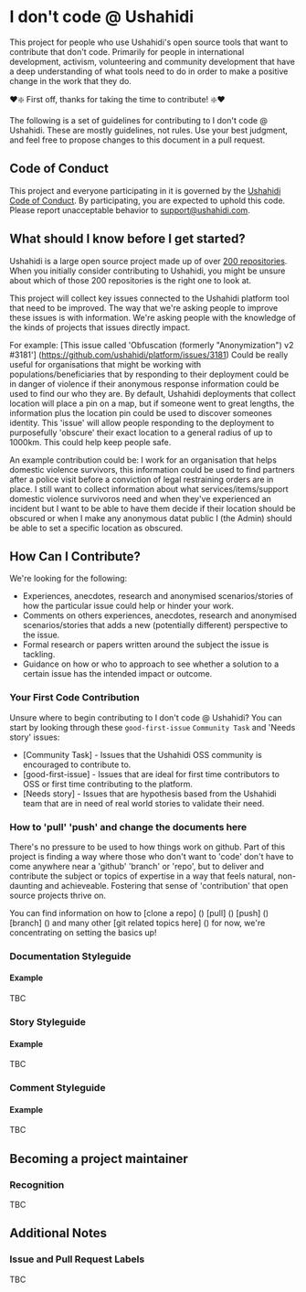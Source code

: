 # I don't code @ Ushahidi 

This project for people who use Ushahidi's open source tools that want to contribute that don't code. 
Primarily for people in international development, activism, volunteering and community development that have a deep understanding of what tools need to do in order to make a positive change in the work that they do.

:heart::sparkle: First off, thanks for taking the time to contribute! :sparkle::heart:

The following is a set of guidelines for contributing to I don't code @ Ushahidi. These are mostly guidelines, not rules. Use your best judgment, and feel free to propose changes to this document in a pull request.

## Code of Conduct

This project and everyone participating in it is governed by the [Ushahidi Code of Conduct](https://wiki.ushahidi.com/display/WIKI/Code+of+Conduct). By participating, you are expected to uphold this code. 
Please report unacceptable behavior to [support@ushahidi.com](support@ushahidi.com).

## What should I know before I get started?

Ushahidi is a large open source project made up of over [200 repositories](https://github.com/ushahidi). 
When you initially consider contributing to Ushahidi, you might be unsure about which of those 200 repositories is the right one to look at. 

This project will collect key issues connected to the Ushahidi platform tool that need to be improved. The way that we're asking people to improve these issues is with information.
We're asking people with the knowledge of the kinds of projects that issues directly impact.

For example: [This issue called 'Obfuscation (formerly "Anonymization") v2 #3181'] (https://github.com/ushahidi/platform/issues/3181) Could be really useful for organisations that might be working with populations/beneficiaries that by responding to their deployment could be in danger of violence if their anonymous response information could be used to find our who they are. 
By default, Ushahidi deployments that collect location will place a pin on a map, but if someone went to great lengths, the information plus the location pin could be used to discover someones identity. This 'issue' will allow people responding to the deployment to purposefully 'obscure' their exact location to a general radius of up to 1000km. This could help keep people safe.

An example contribution could be: I work for an organisation that helps domestic violence survivors, this information could be used to find partners after a police visit before a conviction of legal restraining orders are in place. I still want to collect information about what services/items/support domestic violence survivoros need and when they've experienced an incident but I want to be able to have them decide if their location should be obscured or when I make any anonymous datat public I (the Admin) should be able to set a specific location as obscured.

## How Can I Contribute?

We're looking for the following:

* Experiences, anecdotes, research and anonymised scenarios/stories of how the particular issue could help or hinder your work.
* Comments on others experiences, anecdotes, research and anonymised scenarios/stories that adds a new (potentially different) perspective to the issue.
* Formal research or papers written around the subject the issue is tackling.
* Guidance on how or who to approach to see whether a solution to a certain issue has the intended impact or outcome.

### Your First Code Contribution

Unsure where to begin contributing to I don't code @ Ushahidi? You can start by looking through these `good-first-issue` `Community Task` and 'Needs story' issues:

* [Community Task] - Issues that the Ushahidi OSS community is encouraged to contribute to.
* [good-first-issue] - Issues that are ideal for first time contributors to OSS or first time contributing to the platform.
* [Needs story] - Issues that are hypothesis based from the Ushahidi team that are in need of real world stories to validate their need.

### How to 'pull' 'push' and change the documents here

There's no pressure to be used to how things work on github. Part of this project is finding a way where those who don't want to 'code' don't have to come anywhere near a 'github' 'branch' or 'repo', but to deliver and contribute the subject or topics of expertise in a way that feels natural, non-daunting and achieveable. Fostering that sense of 'contribution' that open source projects thrive on.

You can find information on how to [clone a repo] () [pull] () [push] () [branch] () and many other [git related topics here] () for now, we're concentrating on setting the basics up!


### Documentation Styleguide

#### Example

TBC

### Story Styleguide

#### Example

TBC

### Comment Styleguide

#### Example

TBC


## Becoming a project maintainer

### Recognition

TBC

## Additional Notes

### Issue and Pull Request Labels

TBC

